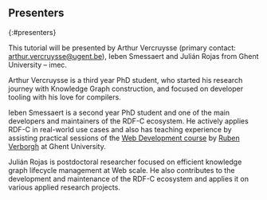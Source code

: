 ## Presenters
{:#presenters}

This tutorial will be presented by Arthur Vercruysse (primary
contact: [arthur.vercruysse@ugent.be](mailto:arthur.vercruysse@ugent.be)), Ieben Smessaert and Julián Rojas from Ghent University –
imec.

Arthur Vercruysse is a third year PhD student, who started his research journey with Knowledge Graph construction, and focused on
developer tooling with his love for compilers.

Ieben Smessaert is a second year PhD student and one of the main developers and maintainers of the RDF-C ecosystem. He actively applies RDF-C in real-world use cases and also has teaching experience by assisting practical sessions of
the [Web Development course](http://rubenverborgh.github.io/WebFundamentals/)
by [Ruben Verborgh](https://ruben.verborgh.org/) at Ghent University.

Julián Rojas is postdoctoral researcher focused on efficient knowledge graph lifecycle management at Web scale. He also contributes to the development and maintenance of the RDF-C ecosystem and applies it on various applied research projects.   
